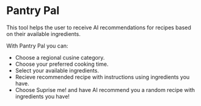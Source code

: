 # Pantry Pal

This tool helps the user to receive AI recommendations for recipes based on their available ingredients.

With Pantry Pal you can:

- Choose a regional cusine category.
- Choose your preferred cooking time.
- Select your available ingredients.
- Recieve recommended recipe with instructions using ingredients you have.
- Choose Suprise me! and have AI recommend you a random recipe with ingredients you have!
